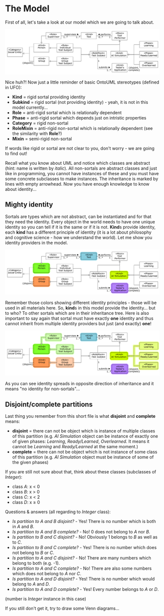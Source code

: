 # The Model

First of all, let's take a look at our model which we are going to talk about.

![OntoUML model][model_plain]

Nice huh?! Now just a little reminder of basic OntoUML stereotypes (defined in UFO):

* **Kind** = rigid sortal providing identity
* **Subkind** = rigid sortal (not providing identity) - yeah, it is not in this model currently...
* **Role** = anti-rigid sortal which is relationally dependent
* **Phase** = anti-rigid sortal which depends just on intristic properties
* **Category** = rigid non-sortal
* **RoleMixin** = anti-rigid non-sortal which is relationally dependent (see the similarity with **Role**?)
* **Mixin** = semi-rigid non-sortal

If words like rigid or sortal are not clear to you, don't worry - we are going to find out!

Recall what you know about UML and notice which classes are abstract (hint: name is written by *italic*). All non-sortals are abstract classes and just like in programming, you cannot have instances of these and you must have some concrete subclasses to make instances. The inheritance is marked by lines with empty arrowhead. Now you have enough knowledge to know about identity...

## Mighty identity

Sortals are types which are not abstract, can be instantiated and for that they need the identity. Every object in the world needs to have one unique identity so you can tell if it is the same or if it is not. **Kind**s provide identity, each **kind** has a different principle of identity (it is a lot about philosophy and cognitive science - how we understand the world). Let me show you identity providers in the model.

![Identity providers in OntoUML model][model_idproviders]

Remember those colors showing different identity principles - those will be used in all materials here. So, **kind**s in this model provide the identity... but to who? To other sortals which are in their inheritance tree. Here is also important to say again that sortal must have exactly **one** identity and thus cannot inherit from multiple identity providers but just (and exactly) **one**!

![Identity in OntoUML model][model_identity]

As you can see identity spreads in opposite direction of inheritance and it means "no identity for non-sortals"...

## Disjoint/complete partitions

Last thing you remember from this short file is what **disjoint** and **complete** means:

* **disjoint** = there can not be object which is instance of multiple classes of this partition (e.g. *AI Simulation* object can be instance of exactly one of given phases: *Learning*, *Ready/Learned*, *Overlearned*. It means it cannot be *Learning* and *Ready/Learned* at the same moment.)
* **complete** = there can not be object which is not instance of some class of this partition (e.g. *AI Simulation* object must be instance of some of the given phases)

If you are still not sure about that, think about these classes (subclasses of *Integer*):

* class *A*: x < 0
* class *B*: x > 0
* class *C*: x < 2
* class *D*: x ≥ 0

Questions & answers (all regarding to *Integer* class):
* *Is partition to A and B disjoint?* - Yes! There is no number which is both in *A* and *B*.
* *Is partition to A and B complete?* - No! 0 does not belong to *A* nor *B*.
* *Is partition to B and C disjoint?* - No! Obviously 1 belongs to *B* as well as to *C*.
* *Is partition to B and C complete?* - Yes! There is no number which does not belong to *B* or *C*.
* *Is partition to A and C disjoint?* - No! There are many numbers which belong to both (e.g. -1).
* *Is partition to A and C complete?* - No! There are also some numbers which does not belong to *A* nor *C*.
* *Is partition to A and D disjoint?* - Yes! There is no number which would belong to *A* and *D*.
* *Is partition to A and D complete?* - Yes! Every number belongs to *A* or *D*.

(number is *Integer* instance in this case)

If you still don't get it, try to draw some Venn diagrams...

[model_plain]: graphics/model/01_model.png
[model_idproviders]: graphics/model/02_idproviders.png
[model_identity]: graphics/model/03_identity.png